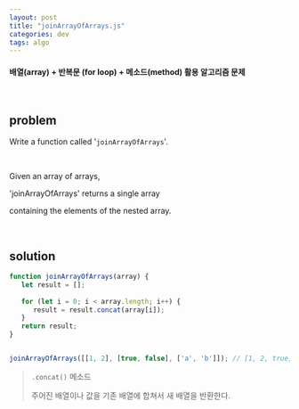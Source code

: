 ```yaml
---
layout: post
title: "joinArrayOfArrays.js"
categories: dev
tags: algo
---
```


#### 배열(array) + 반복문 (for loop) + 메소드(method) 활용 알고리즘 문제

<br>

## problem

Write a function called '`joinArrayOfArrays`'.

<br>

Given an array of arrays,

'joinArrayOfArrays' returns a single array

containing the elements of the nested array.

<br>

## solution

```javascript
function joinArrayOfArrays(array) {
   let result = [];
   
   for (let i = 0; i < array.length; i++) {
      result = result.concat(array[i]);
   }
   return result;
}


joinArrayOfArrays([[1, 2], [true, false], ['a', 'b']]);	// [1, 2, true, false, 'a', 'b']
```

> `.concat()` 메소드
>
> 주어진 배열이나 값을 기존 배열에 합쳐서 새 배열을 반환한다.

<br>